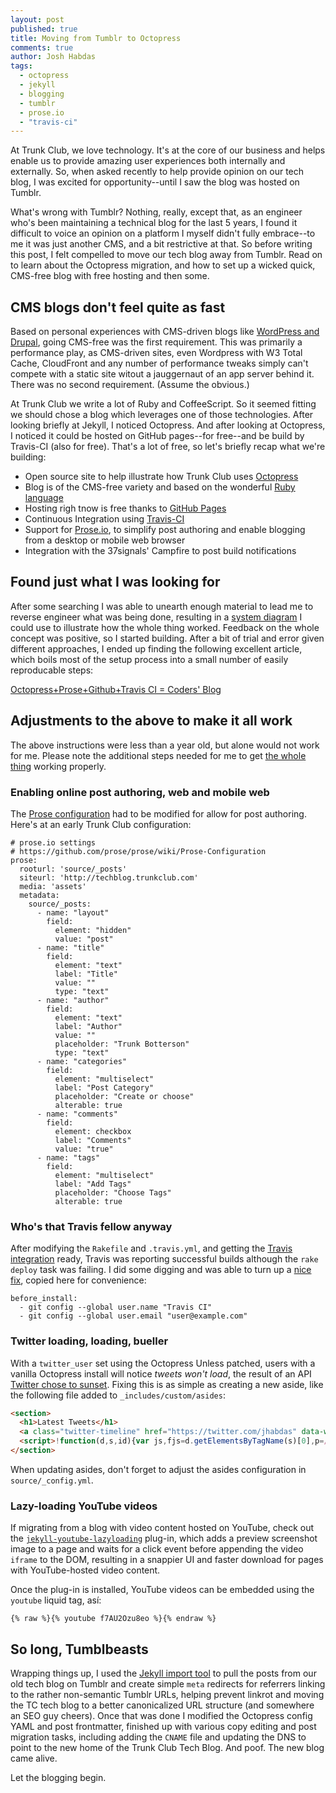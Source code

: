```yaml
---
layout: post
published: true
title: Moving from Tumblr to Octopress
comments: true
author: Josh Habdas
tags: 
  - octopress
  - jekyll
  - blogging
  - tumblr
  - prose.io
  - "travis-ci"
---
```


At Trunk Club, we love technology. It's at the core of our business and helps enable us to provide amazing user experiences both internally and externally. So, when asked recently to help provide opinion on our tech blog, I was excited for opportunity--until I saw the blog was hosted on Tumblr.

What's wrong with Tumblr? Nothing, really, except that, as an engineer who's been maintaining a technical blog for the last 5 years, I found it difficult to voice an opinion on a platform I myself didn't fully embrace--to me it was just another CMS, and a bit restrictive at that. So before writing this post, I felt compelled to move our tech blog away from Tumblr. Read on to learn about the Octopress migration, and how to set up a wicked quick, CMS-free blog with free hosting and then some.

<!-- more -->

## CMS blogs don't feel quite as fast

Based on personal experiences with CMS-driven blogs like [WordPress and Drupal](http://www.habdas.org/drupal-7-for-wordpress-admins/), going CMS-free was the first requirement. This was primarily a performance play, as CMS-driven sites, even Wordpress with W3 Total Cache, CloudFront and any number of performance tweaks simply can't compete with a static site witout a jauggernaut of an app server behind it. There was no second requirement. (Assume the obvious.)

At Trunk Club we write a lot of Ruby and CoffeeScript. So it seemed fitting we should chose a blog which leverages one of those technologies. After looking briefly at Jekyll, I noticed Octopress. And after looking at Octopress, I noticed it could be hosted on GitHub pages--for free--and be build by Travis-CI (also for free). That's a  lot of free, so let's briefly recap what we're building:

- Open source site to help illustrate how Trunk Club uses [Octopress](http://octopress.org/)
- Blog is of the CMS-free variety and based on the wonderful [Ruby language](https://www.ruby-lang.org/)
- Hosting righ tnow is free thanks to [GitHub Pages](http://pages.github.com/)
- Continuous Integration using [Travis-CI](https://travis-ci.org/)
- Support for [Prose.io](http://prose.io/), to simplify post authoring and enable blogging from a desktop or mobile web browser
- Integration with the 37signals' Campfire to post build notifications

## Found just what I was looking for

After some searching I was able to unearth enough material to lead me to reverse engineer what was being done, resulting in a [system diagram](http://www.gliffy.com/go/publish/4845414) I could use to illustrate how the whole thing worked. Feedback on the whole concept was positive, so I started building. After a bit of trial and error given different approaches, I ended up finding the following excellent article, which boils most of the setup process into a small number of easily reproducable steps:

[Octopress+Prose+Github+Travis CI = Coders' Blog](http://rogerz.github.io/blog/2013/02/21/prose-io-github-travis-ci/)

## Adjustments to the above to make it all work

The above instructions were less than a year old, but alone would not work for me. Please note the additional steps needed for me to get [the whole thing](http://www.gliffy.com/go/publish/4845414) working properly.

### Enabling online post authoring, web and mobile web
The [Prose configuration](https://github.com/prose/prose/wiki/Prose-Configuration) had to be modified for allow for post authoring. Here's at an early Trunk Club configuration:

```
# prose.io settings
# https://github.com/prose/prose/wiki/Prose-Configuration
prose:
  rooturl: 'source/_posts'
  siteurl: 'http://techblog.trunkclub.com'
  media: 'assets'
  metadata:
    source/_posts:
      - name: "layout"
        field:
          element: "hidden"
          value: "post"
      - name: "title"
        field:
          element: "text"
          label: "Title"
          value: ""
          type: "text"
      - name: "author"
        field:
          element: "text"
          label: "Author"
          value: ""
          placeholder: "Trunk Botterson"
          type: "text"
      - name: "categories"
        field:
          element: "multiselect"
          label: "Post Category"
          placeholder: "Create or choose"
          alterable: true
      - name: "comments"
        field:
          element: checkbox
          label: "Comments"
          value: "true"
      - name: "tags"
        field:
          element: "multiselect"
          label: "Add Tags"
          placeholder: "Choose Tags"
          alterable: true
```

### Who's that Travis fellow anyway

After modifying the `Rakefile` and `.travis.yml`, and getting the [Travis integration](https://travis-ci.org/trunkclub/trunkclub.github.io) ready, Travis was reporting successful builds although the `rake deploy` task was failing. I did some digging and was able to turn up a [nice fix](https://github.com/travis-ci/travis-cookbooks/issues/159#issuecomment-21675873), copied here for convenience:

    before_install:
      - git config --global user.name "Travis CI"
      - git config --global user.email "user@example.com"
      
### Twitter loading, loading, bueller

With a `twitter_user` set using the Octopress Unless patched, users with a vanilla Octopress install will notice *tweets won't load*, the result of an API [Twitter chose to sunset](https://dev.twitter.com/blog/api-housekeeping). Fixing this is as simple as creating a new aside, like the following file added to `_includes/custom/asides`:

``` html twitter_widget.html
<section>
  <h1>Latest Tweets</h1>
  <a class="twitter-timeline" href="https://twitter.com/jhabdas" data-widget-id="382004356658130944">Tweets by @jhabdas</a>
  <script>!function(d,s,id){var js,fjs=d.getElementsByTagName(s)[0],p=/^http:/.test(d.location)?'http':'https';if(!d.getElementById(id)){js=d.createElement(s);js.id=id;js.src=p+"://platform.twitter.com/widgets.js";fjs.parentNode.insertBefore(js,fjs);}}(document,"script","twitter-wjs");</script>
</section>
```

When updating asides, don't forget to adjust the asides configuration in `source/_config.yml`.

### Lazy-loading YouTube videos

If migrating from a blog with video content hosted on YouTube, check out the [`jekyll-youtube-lazyloading`](https://github.com/erossignon/jekyll-youtube-lazyloading/) plug-in, which adds a preview screenshot image to a page and waits for a click event before appending the video `iframe` to the DOM, resulting in a snappier UI and faster download for pages with YouTube-hosted video content.

Once the plug-in is installed, YouTube videos can be embedded using the `youtube` liquid tag, así:


```
{% raw %}{% youtube f7AU2Ozu8eo %}{% endraw %}
```

## So long, Tumblbeasts

Wrapping things up, I used the [Jekyll import tool](https://github.com/jekyll/jekyll-import) to pull the posts from our old tech blog on Tumblr and create simple `meta` redirects for referrers linking to the rather non-semantic Tumblr URLs, helping prevent linkrot and moving the TC tech blog to a better canonicalized URL structure (and somewhere an SEO guy cheers). Once that was done I modified the Octopress config YAML and post frontmatter, finished up with various copy editing and post migration tasks, including adding the `CNAME` file and updating the DNS to point to the new home of the Trunk Club Tech Blog. And poof. The new blog came alive.

Let the blogging begin.